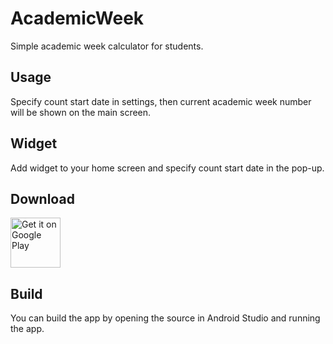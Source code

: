 # AcademicWeek
Simple academic week calculator for students.

## Usage
Specify count start date in settings, then current academic week number will be shown on the main screen.

## Widget
Add widget to your home screen and specify count start date in the pop-up.

## Download

<a href='https://play.google.com/store/apps/details?id=com.voxeldev.academicweek&pcampaignid=pcampaignidMKT-Other-global-all-co-prtnr-py-PartBadge-Mar2515-1'><img alt='Get it on Google Play' src='https://play.google.com/intl/en_us/badges/static/images/badges/en_badge_web_generic.png' height='80'/></a>

## Build
You can build the app by opening the source in Android Studio and running the app.
